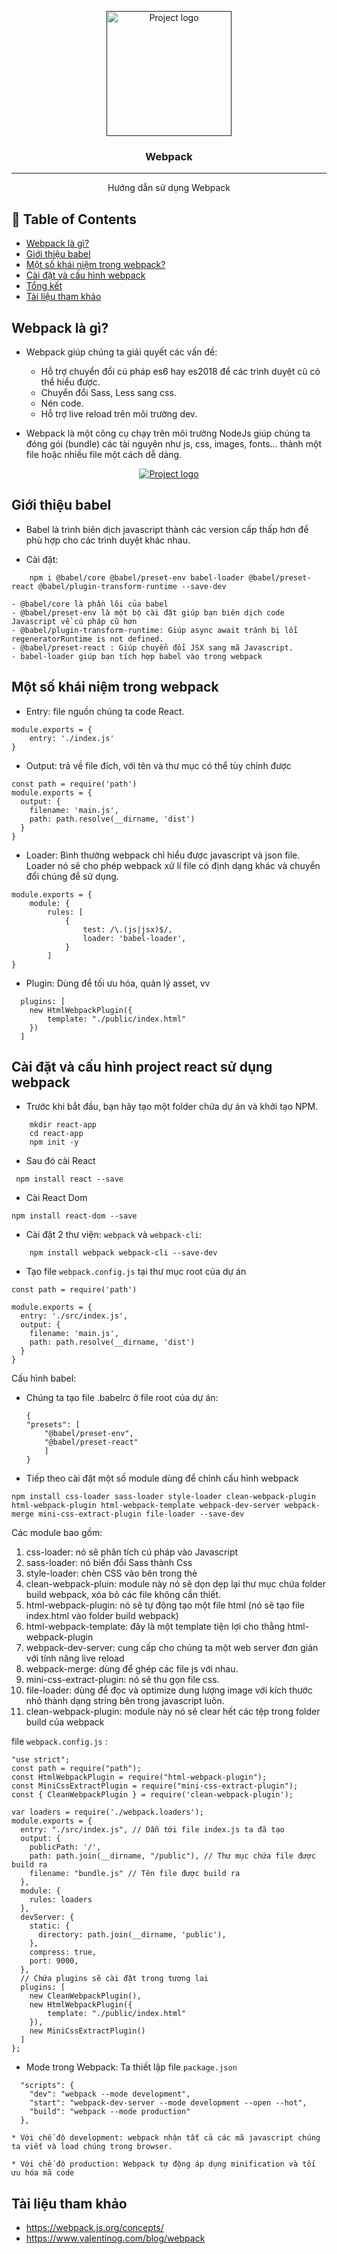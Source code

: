 <p align="center">
  <a href="" rel="noopener">
 <img width=200px height=200px src="https://webpack.js.org/icon-square-small.85ba630cf0c5f29ae3e3.svg" alt="Project logo" /></a>
</p>

<h3 align="center">Webpack</h3>

---

<p align="center"> Hướng dẫn sử dụng Webpack
    <br> 
</p>

## 📝 Table of Contents

- [Webpack là gì?](#about)
- [Giới thiệu babel](#babel)
- [Một số khái niệm trong webpack?](#constant)
- [Cài đặt và cấu hình webpack](#install)
- [Tổng kết](#Tổng_Kết)
- [Tài liệu tham khảo](#refer)


## Webpack là gì? <a name = "about"></a>
* Webpack giúp chúng ta giải quyết các vấn đề:

    - Hỗ trợ chuyển đổi cú pháp es6 hay es2018 để các trình duyệt cũ có thể hiểu được.
    - Chuyển đổi Sass, Less sang css.
    - Nén code.
    - Hỗ trợ live reload trên môi trường dev.
    
* Webpack là một công cụ chạy trên môi trường NodeJs giúp chúng ta đóng gói (bundle) các tài nguyên như js, css, images, fonts... thành một file hoặc nhiều file một cách dễ dàng.
<p align="center">
  <a href="" rel="noopener">
 <img src="https://images.viblo.asia/a8dcfe82-0c02-4c98-a305-0f9110e65f50.png" alt="Project logo" /></a>
</p>

## Giới thiệu babel <a name ="babel"></a>

* Babel là trình biên dịch javascript thành các version cấp thấp hơn để phù hợp cho các trình duyệt khác nhau.

* Cài đặt: 

```
    npm i @babel/core @babel/preset-env babel-loader @babel/preset-react @babel/plugin-transform-runtime --save-dev
```
    - @babel/core là phần lõi của babel
    - @babel/preset-env là một bộ cài đặt giúp bạn biên dịch code Javascript về cú pháp cũ hơn
    - @babel/plugin-transform-runtime: Giúp async await tránh bị lỗi regeneratorRuntime is not defined.
    - @babel/preset-react : Giúp chuyển đổi JSX sang mã Javascript.
    - babel-loader giúp bạn tích hợp babel vào trong webpack
## Một số khái niệm trong webpack <a name = "constant"></a>
* Entry: file nguồn chúng ta code React.

```
module.exports = {
    entry: './index.js'
}
```

* Output: trả về file đích, với tên và thư mục có thể tùy chỉnh được
```
const path = require('path')
module.exports = {
  output: {
    filename: 'main.js',
    path: path.resolve(__dirname, 'dist')
  }
}
```
* Loader: Bình thường webpack chỉ hiểu được javascript và json file. Loader nó sẽ cho phép webpack xử lí file có định dạng khác và chuyển đổi chúng để sử dụng.

```
module.exports = {
    module: {
        rules: [
            {
                test: /\.(js|jsx)$/,
                loader: 'babel-loader',
            }
        ]
}
```

* Plugin: Dùng để tối ưu hóa, quản lý asset, vv

```
  plugins: [
    new HtmlWebpackPlugin({
        template: "./public/index.html"
    })
  ]
```

## Cài đặt và cấu hình project react sử dụng webpack <a name = "install"></a>
* Trước khi bắt đầu, bạn hãy tạo một folder chứa dự án và khởi tạo NPM.
``` 
    mkdir react-app
    cd react-app
    npm init -y
```
* Sau đó cài React
```
 npm install react --save
``` 
* Cài React Dom
```
npm install react-dom --save
```
* Cài đặt 2 thư viện: ```webpack``` và ```webpack-cli```:
```
    npm install webpack webpack-cli --save-dev
```

* Tạo file ```webpack.config.js``` tại thư mục root của dự án

```
const path = require('path')

module.exports = {
  entry: './src/index.js',
  output: {
    filename: 'main.js',
    path: path.resolve(__dirname, 'dist')
  }
}
```

Cấu hình babel: 

* Chúng ta tạo file .babelrc ở file root của dự án:
    ```
    {
    "presets": [
        "@babel/preset-env",
        "@babel/preset-react"
        ]
    }
    ```

* Tiếp theo cài đặt một số module dùng để chỉnh cấu hình webpack

```
npm install css-loader sass-loader style-loader clean-webpack-plugin html-webpack-plugin html-webpack-template webpack-dev-server webpack-merge mini-css-extract-plugin file-loader --save-dev
```
Các module bao gồm:
1. css-loader: nó sẽ phân tích cú pháp vào Javascript
2. sass-loader: nó biến đổi Sass thành Css
3. style-loader: chèn CSS vào bên trong thẻ
4. clean-webpack-pluin: module này nó sẽ dọn dẹp lại thư mục chứa folder build webpack, xóa bỏ các file không cần thiết.
5. html-webpack-plugin: nó sẽ tự động tạo một file html (nó sẽ tạo file index.html vào folder build webpack)
6. html-webpack-template: đây là một template tiện lợi cho thằng html-webpack-plugin
7. webpack-dev-server: cung cấp cho chúng ta một web server đơn giản với tính năng live reload
8. webpack-merge: dùng để ghép các file js với nhau.
9. mini-css-extract-plugin: nó sẽ thu gọn file css.
10. file-loader: dùng để đọc và optimize dung lượng image với kích thước nhỏ thành dạng string bên trong javascript luôn.
11. clean-webpack-plugin: module này nó sẽ clear hết các tệp trong folder build của webpack

file ```webpack.config.js``` :

```
"use strict";
const path = require("path");
const HtmlWebpackPlugin = require("html-webpack-plugin");
const MiniCssExtractPlugin = require("mini-css-extract-plugin");
const { CleanWebpackPlugin } = require('clean-webpack-plugin');

var loaders = require('./webpack.loaders');
module.exports = {
  entry: "./src/index.js", // Dẫn tới file index.js ta đã tạo
  output: {
    publicPath: '/',
    path: path.join(__dirname, "/public"), // Thư mục chứa file được build ra
    filename: "bundle.js" // Tên file được build ra
  },
  module: {
    rules: loaders
  },
  devServer: {
    static: {
      directory: path.join(__dirname, 'public'),
    },
    compress: true,
    port: 9000,
  },
  // Chứa plugins sẽ cài đặt trong tương lai
  plugins: [
    new CleanWebpackPlugin(),
    new HtmlWebpackPlugin({
        template: "./public/index.html"
    }),
    new MiniCssExtractPlugin()
  ]
};
```
* Mode trong Webpack: 
Ta thiết lập file ```package.json```
```
  "scripts": {
    "dev": "webpack --mode development",
    "start": "webpack-dev-server --mode development --open --hot",
    "build": "webpack --mode production"
  },
```
    * Với chế độ development: webpack nhận tất cả các mã javascript chúng ta viết và load chúng trong browser.

    * Với chế độ production: Webpack tự động áp dụng minification và tối ưu hóa mã code



## Tài liệu tham khảo <a name = "refer"></a>
* https://webpack.js.org/concepts/
* https://www.valentinog.com/blog/webpack




